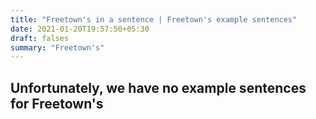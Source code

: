 ```yaml
---
title: "Freetown's in a sentence | Freetown's example sentences"
date: 2021-01-20T19:57:50+05:30
draft: falses
summary: "Freetown's"
---
```

## Unfortunately, we have no example sentences for Freetown's                 

